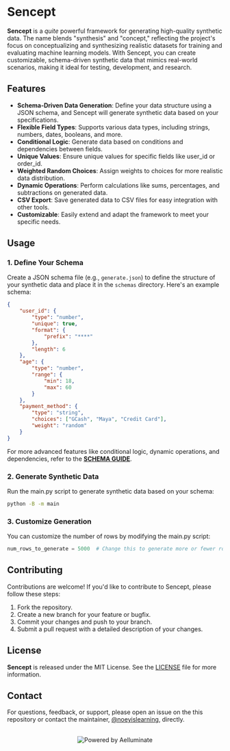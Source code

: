 # Sencept

**Sencept** is a *quite* powerful framework for generating high-quality synthetic data. The name blends "synthesis" and "concept," reflecting the project's focus on conceptualizing and synthesizing realistic datasets for training and evaluating machine learning models. With Sencept, you can create customizable, schema-driven synthetic data that mimics real-world scenarios, making it ideal for testing, development, and research.

## Features

- **Schema-Driven Data Generation**: Define your data structure using a JSON schema, and Sencept will generate synthetic data based on your specifications.
- **Flexible Field Types**: Supports various data types, including strings, numbers, dates, booleans, and more.
- **Conditional Logic**: Generate data based on conditions and dependencies between fields.
- **Unique Values**: Ensure unique values for specific fields like user_id or order_id.
- **Weighted Random Choices**: Assign weights to choices for more realistic data distribution.
- **Dynamic Operations**: Perform calculations like sums, percentages, and subtractions on generated data.
- **CSV Export**: Save generated data to CSV files for easy integration with other tools.
- **Customizable**: Easily extend and adapt the framework to meet your specific needs.

## Usage

### 1. Define Your Schema
Create a JSON schema file (e.g., `generate.json`) to define the structure of your synthetic data and place it in the `schemas` directory. Here's an example schema:

```json
{
    "user_id": {
        "type": "number",
        "unique": true,
        "format": {
            "prefix": "****"
        },
        "length": 6
    },
    "age": {
        "type": "number",
        "range": {
            "min": 18,
            "max": 60
        }
    },
    "payment_method": {
        "type": "string",
        "choices": ["GCash", "Maya", "Credit Card"],
        "weight": "random"
    }
}
```

For more advanced features like conditional logic, dynamic operations, and dependencies, refer to the **[SCHEMA GUIDE](docs/SCHEMA_GUIDE.md)**.

### 2. Generate Synthetic Data

Run the main.py script to generate synthetic data based on your schema:

```bash
python -B -m main
```

### 3. Customize Generation

You can customize the number of rows by modifying the main.py script:

```python
num_rows_to_generate = 5000  # Change this to generate more or fewer rows
```

## Contributing

Contributions are welcome! If you'd like to contribute to Sencept, please follow these steps:

1. Fork the repository.
2. Create a new branch for your feature or bugfix.
3. Commit your changes and push to your branch.
4. Submit a pull request with a detailed description of your changes.

## License

**Sencept** is released under the MIT License. See the [LICENSE](LICENSE) file for more information.

## Contact

For questions, feedback, or support, please open an issue on the this repository or contact the maintainer, [@noeyislearning](https://www.linkedin.com/in/noeyislearning/), directly.

<br />

<div align="center">
    <img src="https://img.shields.io/badge/Powered_by-Aelluminate-blue?style=for-the-badge&labelColor=%231f1f1e&color=%23f3f4f0" alt="Powered by Aelluminate">
</div>